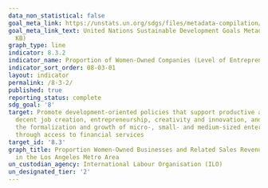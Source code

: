```yaml
---
data_non_statistical: false
goal_meta_link: https://unstats.un.org/sdgs/files/metadata-compilation/Metadata-Goal-8.pdf
goal_meta_link_text: United Nations Sustainable Development Goals Metadata (PDF 231
  KB)
graph_type: line
indicator: 8.3.2
indicator_name: Proportion of Women-Owned Companies (Level of Entrepreneurship)
indicator_sort_order: 08-03-01
layout: indicator
permalink: /8-3-2/
published: true
reporting_status: complete
sdg_goal: '8'
target: Promote development-oriented policies that support productive activities,
  decent job creation, entrepreneurship, creativity and innovation, and encourage
  the formalization and growth of micro-, small- and medium-sized enterprises, including
  through access to financial services
target_id: '8.3'
graph_title: Proportion Women-Owned Businesses and Related Sales Revenue ($M)
  in the Los Angeles Metro Area
un_custodian_agency: International Labour Organisation (ILO)
un_designated_tier: '2'
---
```

